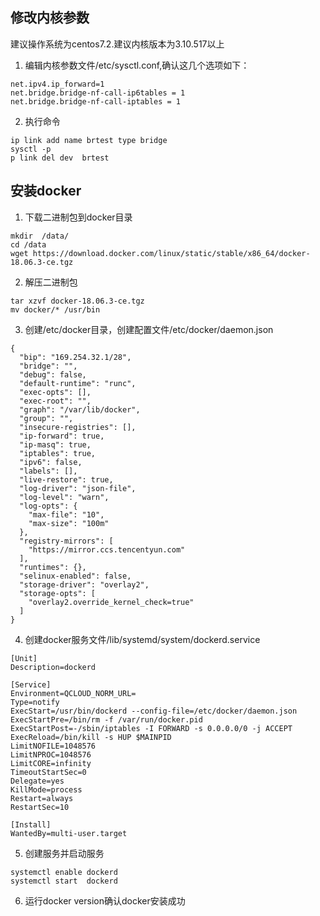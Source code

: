## 修改内核参数
建议操作系统为centos7.2.建议内核版本为3.10.517以上
1. 编辑内核参数文件/etc/sysctl.conf,确认这几个选项如下：
```
net.ipv4.ip_forward=1
net.bridge.bridge-nf-call-ip6tables = 1
net.bridge.bridge-nf-call-iptables = 1
```
2. 执行命令
```
ip link add name brtest type bridge
sysctl -p
p link del dev  brtest
```

## 安装docker
1. 下载二进制包到docker目录
```
mkdir  /data/
cd /data
wget https://download.docker.com/linux/static/stable/x86_64/docker-18.06.3-ce.tgz
```
2. 解压二进制包
```
tar xzvf docker-18.06.3-ce.tgz
mv docker/* /usr/bin
```
3. 创建/etc/docker目录，创建配置文件/etc/docker/daemon.json
```
{
  "bip": "169.254.32.1/28",
  "bridge": "",
  "debug": false,
  "default-runtime": "runc",
  "exec-opts": [],
  "exec-root": "",
  "graph": "/var/lib/docker",
  "group": "",
  "insecure-registries": [],
  "ip-forward": true,
  "ip-masq": true,
  "iptables": true,
  "ipv6": false,
  "labels": [],
  "live-restore": true,
  "log-driver": "json-file",
  "log-level": "warn",
  "log-opts": {
    "max-file": "10",
    "max-size": "100m"
  },
  "registry-mirrors": [
    "https://mirror.ccs.tencentyun.com"
  ],
  "runtimes": {},
  "selinux-enabled": false,
  "storage-driver": "overlay2",
  "storage-opts": [
    "overlay2.override_kernel_check=true"
  ]
}

```
4. 创建docker服务文件/lib/systemd/system/dockerd.service
```
[Unit]
Description=dockerd

[Service]
Environment=QCLOUD_NORM_URL=
Type=notify
ExecStart=/usr/bin/dockerd --config-file=/etc/docker/daemon.json
ExecStartPre=/bin/rm -f /var/run/docker.pid
ExecStartPost=-/sbin/iptables -I FORWARD -s 0.0.0.0/0 -j ACCEPT
ExecReload=/bin/kill -s HUP $MAINPID
LimitNOFILE=1048576
LimitNPROC=1048576
LimitCORE=infinity
TimeoutStartSec=0
Delegate=yes
KillMode=process
Restart=always
RestartSec=10

[Install]
WantedBy=multi-user.target
```

5. 创建服务并启动服务
```
systemctl enable dockerd
systemctl start  dockerd
```

6. 运行docker version确认docker安装成功